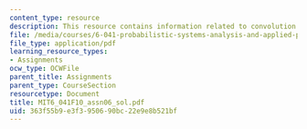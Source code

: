 ```yaml
---
content_type: resource
description: This resource contains information related to convolution integral.
file: /media/courses/6-041-probabilistic-systems-analysis-and-applied-probability-fall-2010/363f55b9e3f3950690bc22e9e8b521bf_MIT6_041F10_assn06_sol.pdf
file_type: application/pdf
learning_resource_types:
- Assignments
ocw_type: OCWFile
parent_title: Assignments
parent_type: CourseSection
resourcetype: Document
title: MIT6_041F10_assn06_sol.pdf
uid: 363f55b9-e3f3-9506-90bc-22e9e8b521bf
---
```

